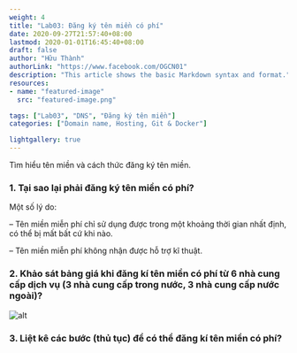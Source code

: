 ```yaml
---
weight: 4
title: "Lab03: Đăng ký tên miền có phí"
date: 2020-09-27T21:57:40+08:00
lastmod: 2020-01-01T16:45:40+08:00
draft: false
author: "Hữu Thành"
authorLink: "https://www.facebook.com/OGCN01"
description: "This article shows the basic Markdown syntax and format."
resources:
- name: "featured-image"
  src: "featured-image.png"

tags: ["Lab03", "DNS", "Đăng ký tên miền"]
categories: ["Domain name, Hosting, Git & Docker"]

lightgallery: true
---
```


Tìm hiểu tên miền và cách thức đăng ký tên miền.

<!--more-->

### 1. Tại sao lại phải đăng ký tên miền có phí?

Một số lý do:

– Tên miền miễn phí chỉ sử dụng được trong một khoảng thời gian nhất định, có thể bị mất bất cứ khi nào.

– Tên miền miễn phí không nhận được hỗ trợ kĩ thuật.

### 2. Khảo sát bảng giá khi đăng kí tên miền có phí từ 6 nhà cung cấp dịch vụ (3 nhà cung cấp trong nước, 3 nhà cung cấp nước ngoài)?

![alt](http://~)
### 3. Liệt kê các bước (thủ tục) để có thể đăng kí tên miền có phí?